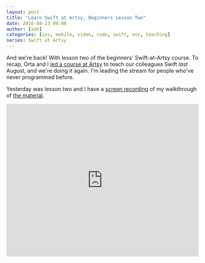 ```yaml
---
layout: post
title: "Learn Swift at Artsy, Beginners Lesson Two"
date: 2016-08-23 09:00
author: [ash]
categories: [ios, mobile, video, code, swift, oss, teaching]
series: Swift at Artsy
---
```


And we're back! With lesson two of the beginners' Swift-at-Artsy course. To recap, Orta and I [led a course at Artsy][course] to teach our colleagues Swift _last_ August, and we're doing it again. I'm leading the stream for people who've never programmed before.

Yesterday was lesson two and I have a [screen recording][youtube] of my walkthrough of [the material][github]. 

<!-- more -->

<iframe width="100%" height="400" src="https://www.youtube.com/embed/EBtzqx1YRBg" frameborder="0" allow="accelerometer; autoplay; encrypted-media; gyroscope; picture-in-picture" allowfullscreen></iframe>

[course]: http://artsy.github.io/blog/2016/01/26/swift-at-artsy/
[youtube]: https://youtu.be/EBtzqx1YRBg
[github]: https://github.com/artsy/Swift-at-Artsy/tree/master/Beginners/Lesson%20Two
